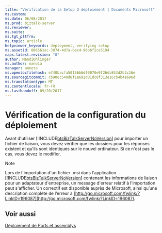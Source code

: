 ```yaml
---
title: "Vérification de la Setup 3 déploiement | Documents Microsoft"
ms.custom: 
ms.date: 06/08/2017
ms.prod: biztalk-server
ms.reviewer: 
ms.suite: 
ms.tgt_pltfrm: 
ms.topic: article
helpviewer_keywords: deployment, verifying setup
ms.assetid: 086561ac-3874-4d7a-bec4-96bbf2ce5194
caps.latest.revision: "8"
author: MandiOhlinger
ms.author: mandia
manager: anneta
ms.openlocfilehash: e740bacfa50156b6df0070e9f26db853d2b2c16e
ms.sourcegitcommit: cb908c540d8f1a692d01dc8f313e16cb4b4e696d
ms.translationtype: MT
ms.contentlocale: fr-FR
ms.lasthandoff: 09/20/2017
---
```

# <a name="verifying-the-deployment-setup"></a>Vérification de la configuration du déploiement
Avant d'utiliser [!INCLUDE[btsBizTalkServerNoVersion](../includes/btsbiztalkservernoversion-md.md)] pour importer un fichier de liaison, vous devez vérifier que les dossiers pour les réponses existent et qu'ils sont identiques sur le nouvel ordinateur. Si ce n'est pas le cas, vous devez le modifier.  
  
> [!NOTE]
>  Lors de l'importation d'un fichier .msi dans l'application [!INCLUDE[btsBizTalkServerNoVersion](../includes/btsbiztalkservernoversion-md.md)] contenant les informations de liaison pour un adaptateur d'entreprise, un message d'erreur relatif à l'importation peut s'afficher. Un correctif est disponible auprès de Microsoft, ainsi qu’une description complète de l’erreur à [http://go.microsoft.com/fwlink/?LinkID=196087](http://go.microsoft.com/fwlink/?LinkID=196087).  
  
## <a name="see-also"></a>Voir aussi  
 [Déploiement de Ports et assemblys](../core/deploying-ports-and-assemblies1.md)